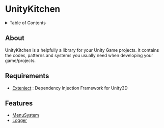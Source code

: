 # UnityKitchen

<details title="Table of Contents">
<summary>Table of Contents</summary>

- [About](#about)
- [Features](#features)
    - [MenuSystem](#)
      - [A simple Menu Class workflow and features](#a-simple-menu-class-workflow-and-features)

</details>

## About
UnityKitchen is a  helpfully a library for your Unity Game projects. It contains the codes, patterns and systems you usually need when developing your game/projects.


## Requirements
* [Extenject](https://github.com/modesttree/Zenject) : Dependency Injection Framework for Unity3D

## Features
- [MenuSystem](Assets/UKitchen/MenuSystem)
- [Logger](Assets/UKitchen/Logger)
